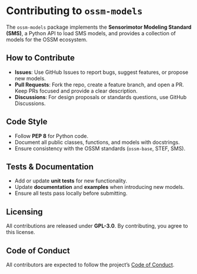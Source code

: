 # Contributing to `ossm-models`

The `ossm-models` package implements the **Sensorimotor Modeling Standard (SMS)**, a Python API to load SMS models,
 and provides a collection of models for the OSSM ecosystem.

## How to Contribute
- **Issues**: Use GitHub Issues to report bugs, suggest features, or propose new models.
- **Pull Requests**: Fork the repo, create a feature branch, and open a PR. Keep PRs focused and provide a clear description.
- **Discussions**: For design proposals or standards questions, use GitHub Discussions.

## Code Style
- Follow **PEP 8** for Python code.
- Document all public classes, functions, and models with docstrings.
- Ensure consistency with the OSSM standards (`ossm-base`, STEF, SMS).

## Tests & Documentation
- Add or update **unit tests** for new functionality.
- Update **documentation** and **examples** when introducing new models.
- Ensure all tests pass locally before submitting.

## Licensing
All contributions are released under **GPL-3.0**. By contributing, you agree to this license.

## Code of Conduct
All contributors are expected to follow the project’s [Code of Conduct](CODE_OF_CONDUCT.md).
